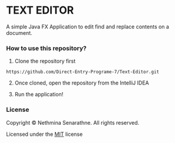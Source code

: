 # TEXT EDITOR

A simple Java FX Application to edit find and replace contents on a document.

### How to use this repository?

1. Clone the repository first 

``https://github.com/Direct-Entry-Programe-7/Text-Editor.git``

2. Once cloned, open the repository from the IntelliJ IDEA

3. Run the application!

### License

Copyright &copy; Nethmina Senarathne. All rights reserved.

Licensed under the [MIT](LICENSE) license
